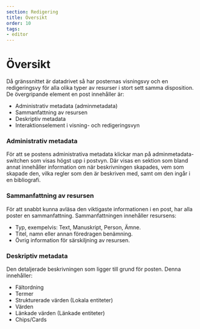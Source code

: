 ```yaml
---
section: Redigering
title: Översikt
order: 10
tags:
- editor
---
```



# Översikt
Då gränssnittet är datadrivet så har posternas visningsvy och en redigeringsvy för alla olika typer av resurser i stort sett samma disposition. 
De övergripande element en post innehåller är: 

  * Administrativ metadata (adminmetadata)
  * Sammanfattning av resursen
  * Deskriptiv metadata
  * Interaktionselement i visning- och redigeringsvyn


### Administrativ metadata
För att se postens administrativa metadata klickar man på adminmetadata-switchen som visas högst upp i postvyn. Där visas en  sektion som bland annat innehåller information om när beskrivningen skapades, vem som skapade den, vilka regler som den är beskriven med, samt om den ingår i en bibliografi.


### Sammanfattning av resursen
För att snabbt kunna avläsa den viktigaste informationen i en post, har alla poster en sammanfattning. Sammanfattningen innehåller resursens:

  * Typ, exempelvis: Text, Manuskript, Person, Ämne.
  * Titel, namn eller annan föredragen benämning.
  * Övrig information för särskiljning av resursen.
  

### Deskriptiv metadata
Den detaljerade beskrivningen som ligger till grund för posten. Denna innehåller:

  * Fältordning
  * Termer
  * Strukturerade värden (Lokala entiteter)
  * Värden
  * Länkade värden (Länkade entiteter)
  * Chips/Cards


[^1]:	librispraxis
